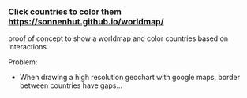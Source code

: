 ### Click countries to color them https://sonnenhut.github.io/worldmap/
proof of concept to show a worldmap and color countries based on interactions

Problem:
 - When drawing a high resolution geochart with google maps, border between countries have gaps...
